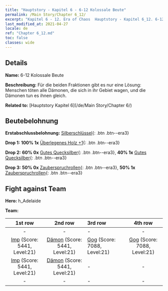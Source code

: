 ```yaml
---
title: "Hauptstory - Kapitel 6 - 6-12 Kolossale Beute"
permalink: /Main Story/Chapter 6_12/
excerpt: "Kapitel 6 - 12. Era of Chaos  Hauptstory - Kapitel 6_12. 6-12 Kolossale Beute"
last_modified_at: 2021-04-27
locale: de
ref: "Chapter 6_12.md"
toc: false
classes: wide
---
```


## Details

 **Name:** 6-12 Kolossale Beute

 **Beschreibung:** Für die beiden Fraktionen gibt es nur eine Lösung: Menschen töten alle Dämonen, die sich in ihr Gebiet wagen, und die Dämonen tun es ihnen gleich.

 **Related to:** [Hauptstory Kapitel 6](/de/Main Story/Chapter 6/)

## Beutebelohnung

 **Erstabschlussbelohnung:** [Silberschlüssel](/ItemsDE/con_693/){: .btn .btn--era3}

 **Drop 1:** **100% 1x** [Überlegenes Holz +1](/ItemsDE/mat_20/){: .btn .btn--era3}

 **Drop 2:** **60% 0x** [Gutes Quecksilber](/ItemsDE/mat_14/){: .btn .btn--era3}, **40% 1x** [Gutes Quecksilber](/ItemsDE/mat_14/){: .btn .btn--era3}

 **Drop 3:** **50% 0x** [Zauberspruchrollen](/ItemsDE/con_694/){: .btn .btn--era3}, **50% 1x** [Zauberspruchrollen](/ItemsDE/con_694/){: .btn .btn--era3}


## Fight against Team
 **Hero:** h_Adelaide

 **Team:**


  | 1st row | 2nd row | 3rd row | 4th row |
  |:----:|:----:|:----|:----:|
  | - | - | - | - |
  | [Imp](/de/units/Imp/) (Score: 5441, Level:21)  | [Dämon](/de/units/Demon/) (Score: 5441, Level:21)  | [Gog](/de/units/Gog/) (Score: 7088, Level:21)  | [Gog](/de/units/Gog/) (Score: 7088, Level:21)  |
  | [Imp](/de/units/Imp/) (Score: 5441, Level:21)  | [Dämon](/de/units/Demon/) (Score: 5441, Level:21)  | - | - |
  | - | - | - | - |



